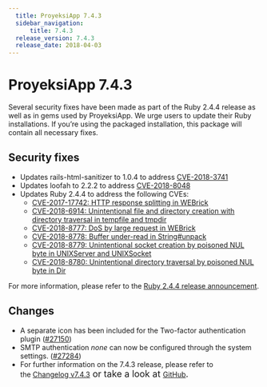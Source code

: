 ```yaml
---
  title: ProyeksiApp 7.4.3
  sidebar_navigation:
      title: 7.4.3
  release_version: 7.4.3
  release_date: 2018-04-03
---
```



# ProyeksiApp 7.4.3

Several security fixes have been made as part of the Ruby 2.4.4 release
as well as in gems used by ProyeksiApp. We urge users to update their
Ruby installations. If you’re using the packaged installation, this
package will contain all necessary fixes.

## Security fixes

  - Updates rails-html-sanitizer to 1.0.4 to
    address [CVE-2018-3741](http://seclists.org/oss-sec/2018/q1/262)
  - Updates loofah to 2.2.2 to
    address [CVE-2018-8048](http://seclists.org/oss-sec/2018/q1/253)
  - Updates Ruby 2.4.4 to address the following CVEs:
      - [CVE-2017-17742: HTTP response splitting in
        WEBrick](https://www.ruby-lang.org/en/news/2018/03/28/http-response-splitting-in-webrick-cve-2017-17742/)
      - [CVE-2018-6914: Unintentional file and directory creation with
        directory traversal in tempfile and
        tmpdir](https://www.ruby-lang.org/en/news/2018/03/28/unintentional-file-and-directory-creation-with-directory-traversal-cve-2018-6914/)
      - [CVE-2018-8777: DoS by large request in
        WEBrick](https://www.ruby-lang.org/en/news/2018/03/28/large-request-dos-in-webrick-cve-2018-8777/)
      - [CVE-2018-8778: Buffer under-read in
        String\#unpack](https://www.ruby-lang.org/en/news/2018/03/28/buffer-under-read-unpack-cve-2018-8778/)
      - [CVE-2018-8779: Unintentional socket creation by poisoned NUL
        byte in UNIXServer and
        UNIXSocket](https://www.ruby-lang.org/en/news/2018/03/28/poisoned-nul-byte-unixsocket-cve-2018-8779/)
      - [CVE-2018-8780: Unintentional directory traversal by poisoned
        NUL byte in
        Dir](https://www.ruby-lang.org/en/news/2018/03/28/poisoned-nul-byte-dir-cve-2018-8780/)

For more information, please refer to the [Ruby 2.4.4 release
announcement](https://www.ruby-lang.org/en/news/2018/03/28/ruby-2-4-4-released/).

## Changes

  - A separate icon has been included for the Two-factor authentication
    plugin ([\#27150](https://community.proyeksiapp.com/wp/27150))
  - SMTP authentication *none* can now be configured through the system
    settings. ([\#27284](https://community.proyeksiapp.com/wp/27284))
  - For further information on the 7.4.3 release, please refer to
    the [Changelog
    v7.4.3](https://community.proyeksiapp.com/versions/890)<span style="font-size: 1.125rem;"> or take
    a look
    at </span>[GitHub](https://github.com/opf/proyeksiapp/tree/v7.4.3)<span style="font-size: 1.125rem;">.</span>


